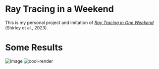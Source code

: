 # Ray Tracing in a Weekend
This is my personal project and imitation of [_Ray Tracing in One Weekend_](https://raytracing.github.io/books/RayTracingInOneWeekend.html) (Shirley et al., 2023).
# Some Results
![image](https://github.com/mansen420/ray-tracing-in-a-weekend/assets/50342436/da19c0f3-6de5-45e2-a3c5-5607f73014c0)
![cool-render](https://github.com/mansen420/ray-tracing-in-a-weekend/assets/50342436/4f4484da-af71-4a10-b93b-919f52c5016b)
